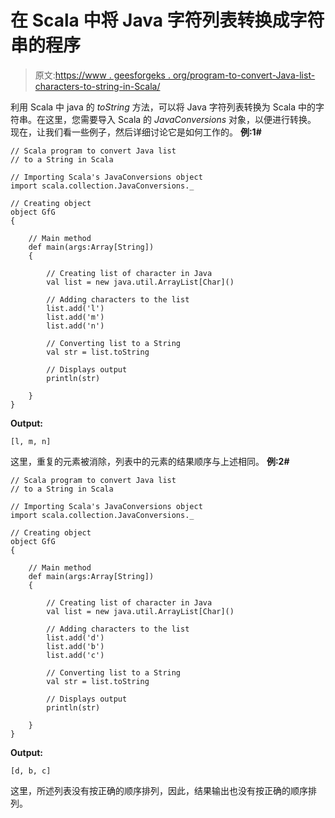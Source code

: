 # 在 Scala 中将 Java 字符列表转换成字符串的程序

> 原文:[https://www . geesforgeks . org/program-to-convert-Java-list-characters-to-string-in-Scala/](https://www.geeksforgeeks.org/program-to-convert-java-list-of-characters-to-a-string-in-scala/)

利用 Scala 中 java 的 *toString* 方法，可以将 Java 字符列表转换为 Scala 中的字符串。在这里，您需要导入 Scala 的 *JavaConversions* 对象，以便进行转换。
现在，让我们看一些例子，然后详细讨论它是如何工作的。
**例:1#**

```
// Scala program to convert Java list
// to a String in Scala

// Importing Scala's JavaConversions object
import scala.collection.JavaConversions._

// Creating object
object GfG
{ 

    // Main method
    def main(args:Array[String])
    {

        // Creating list of character in Java
        val list = new java.util.ArrayList[Char]()

        // Adding characters to the list
        list.add('l')
        list.add('m')
        list.add('n')

        // Converting list to a String
        val str = list.toString

        // Displays output
        println(str)

    }
}
```

**Output:**

```
[l, m, n]

```

这里，重复的元素被消除，列表中的元素的结果顺序与上述相同。
**例:2#**

```
// Scala program to convert Java list
// to a String in Scala

// Importing Scala's JavaConversions object
import scala.collection.JavaConversions._

// Creating object
object GfG
{ 

    // Main method
    def main(args:Array[String])
    {

        // Creating list of character in Java
        val list = new java.util.ArrayList[Char]()

        // Adding characters to the list
        list.add('d')
        list.add('b')
        list.add('c')

        // Converting list to a String
        val str = list.toString

        // Displays output
        println(str)

    }
}
```

**Output:**

```
[d, b, c]

```

这里，所述列表没有按正确的顺序排列，因此，结果输出也没有按正确的顺序排列。